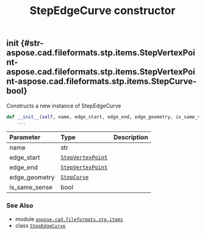 ﻿---
title: StepEdgeCurve constructor
second_title: Aspose.CAD for Python via .NET API References
description: 
type: docs
weight: 10
url: /aspose.cad.fileformats.stp.items/stepedgecurve/__init__/
is_root: false
---

## __init__ {#str-aspose.cad.fileformats.stp.items.StepVertexPoint-aspose.cad.fileformats.stp.items.StepVertexPoint-aspose.cad.fileformats.stp.items.StepCurve-bool}

Constructs a new instance of StepEdgeCurve



```python
def __init__(self, name, edge_start, edge_end, edge_geometry, is_same_sense):
    ...
```


| Parameter | Type | Description |
| :- | :- | :- |
| name | str |  |
| edge_start | [`StepVertexPoint`](/cad/python-net/aspose.cad.fileformats.stp.items/stepvertexpoint) |  |
| edge_end | [`StepVertexPoint`](/cad/python-net/aspose.cad.fileformats.stp.items/stepvertexpoint) |  |
| edge_geometry | [`StepCurve`](/cad/python-net/aspose.cad.fileformats.stp.items/stepcurve) |  |
| is_same_sense | bool |  |



### See Also
* module [`aspose.cad.fileformats.stp.items`](../../)
* class [`StepEdgeCurve`](/cad/python-net/aspose.cad.fileformats.stp.items/stepedgecurve)
